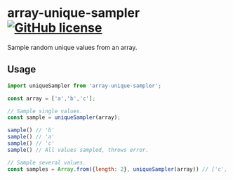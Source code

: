 # array-unique-sampler [![GitHub license](https://img.shields.io/badge/license-MIT-blue.svg)](https://github.com/jgullstr/array-unique-sampler/blob/master/LICENSE)

Sample random unique values from an array.

## Usage

```js
import uniqueSampler from 'array-unique-sampler';

const array = ['a','b','c'];

// Sample single values.
const sample = uniqueSampler(array);

sample() // 'b'
sample() // 'a'
sample() // 'c'
sample() // All values sampled, throws error.

// Sample several values.
const samples = Array.from({length: 2}, uniqueSampler(array)) // ['c', 'b']
```